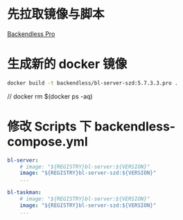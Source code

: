 # 先拉取镜像与脚本

[Backendless Pro](https://github.com/Backendless/BackendlessPro)

# 生成新的 docker 镜像
``` bash
docker build -t backendless/bl-server-szd:5.7.3.3.pro .
```
// docker rm $(docker ps -aq) 

# 修改 Scripts 下 backendless-compose.yml

``` yaml
bl-server:
    # image: "${REGISTRY}bl-server:${VERSION}"
    image: "${REGISTRY}bl-server-szd:${VERSION}"
    ...
      
bl-taskman:
    # image: "${REGISTRY}bl-server:${VERSION}"
    image: "${REGISTRY}bl-server-szd:${VERSION}"
    ...
```